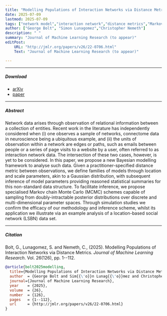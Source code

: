 ```yaml
---
title: "Modelling Populations of Interaction Networks via Distance Metrics"
date: 2025-07-09
lastmod: 2025-07-09
tags: ["network model","interaction network","distance metrics","Markov chain Monte Carlo","MCMC"]
author: ["George Bolt", "Simon Lunagomez","Christopher Nemeth"]
description: " "
summary: "Journal of Machine Learning Research (to appear)"
editPost:
    URL: "http://jmlr.org/papers/v26/22-0706.html"
    Text: "Journal of Machine Learning Research (to appear)"

---
```


---


##### Download

+ [arXiv](https://arxiv.org/abs/2206.09995)
+ [paper](http://jmlr.org/papers/v26/22-0706.html)


---
##### Abstract

Network data arises through observation of relational information between a collection of entities. Recent work in the literature has independently considered when (i) one observes a sample of networks, connectome data in neuroscience being a ubiquitous example, and (ii) the units of observation within a network are edges or paths, such as emails between people or a series of page visits to a website by a user, often referred to as interaction network data. The intersection of these two cases, however, is yet to be considered. In this paper, we propose a new Bayesian modelling framework to analyse such data. Given a practitioner-specified distance metric between observations, we define families of models through location and scale parameters, akin to a Gaussian distribution, with subsequent inference of model parameters providing reasoned statistical summaries for this non-standard data structure. To facilitate inference, we propose specialised Markov chain Monte Carlo (MCMC) schemes capable of sampling from doubly-intractable posterior distributions over discrete and multi-dimensional parameter spaces. Through simulation studies we confirm the efficacy of our methodology and inference scheme, whilst its application we illustrate via an example analysis of a location-based social network (LSBN) data set.


---
##### Citation

Bolt, G., Lunagomez, S. and Nemeth, C., (2025). Modelling Populations of Interaction Networks via Distance Metrics. *Journal of Machine Learning Research*. Vol. 26(126), pp. 1--112. 

```BibTeX
@article{bolt2025modelling,
  title={Modelling Populations of Interaction Networks via Distance Metrics},
  author  = {George Bolt and Sim{{\'o}}n Lunag{{\'o}}mez and Christopher Nemeth},
  journal={Journal of Machine Learning Research},
  year    = {2025},
  volume  = {26},
  number  = {126},
  pages   = {1--112},
  url     = {http://jmlr.org/papers/v26/22-0706.html}
}
```

